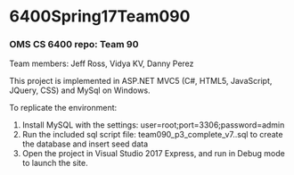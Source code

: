 # 6400Spring17Team090
### OMS CS 6400 repo: Team 90

Team members: Jeff Ross, Vidya KV, Danny Perez

This project is implemented in ASP.NET MVC5 (C#, HTML5, JavaScript, JQuery, CSS) and MySql on Windows.

To replicate the environment:
1. Install MySQL with the settings: user=root;port=3306;password=admin
2. Run the included sql script file: team090_p3_complete_v7..sql to create the database and insert seed data
3. Open the project in Visual Studio 2017 Express, and run in Debug mode to launch the site.
